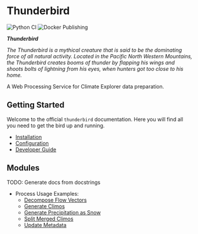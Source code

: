 # Thunderbird
![Python CI](https://github.com/pacificclimate/thunderbird/workflows/Python%20CI/badge.svg)
![Docker Publishing](https://github.com/pacificclimate/thunderbird/workflows/Docker%20Publishing/badge.svg)

___Thunderbird___

_The Thunderbird is a mythical creature that is said to be the dominating force of all natural activity. Located in the Pacific North Western Mountains, the Thunderbird creates booms of thunder by flapping his wings and shoots bolts of lightning from his eyes, when hunters got too close to his home._

A Web Processing Service for Climate Explorer data preparation.

## Getting Started
Welcome to the official `thunderbird` documentation. Here you will find all you need to get the bird up and running.
- [Installation](installation.md)
- [Configuration](configuration.md)
- [Developer Guide](dev_guide.md)

## Modules
TODO: Generate docs from docstrings
- Process Usage Examples:
  - [Decompose Flow Vectors](formatted_demos/wps_decompose_flow_vectors_demo.html)
  - [Generate Climos](formatted_demos/wps_generate_climos_demo.html)
  - [Generate Precipitation as Snow](formatted_demos/wps_generate_prsn_demo.html)
  - [Split Merged Climos](formatted_demos/wps_split_merged_climos_demo.html)
  - [Update Metadata](formatted_demos/wps_update_metadata_demo.html)
